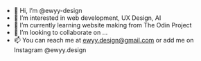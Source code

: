 - 👋 Hi, I’m @ewyy-design
- 👀 I’m interested in web development, UX Design, AI
- 🌱 I’m currently learning website making from The Odin Project
- 💞️ I’m looking to collaborate on ...
- 📫 You can reach me at ewyy.design@gmail.com or add me on Instagram @ewyy.design

<!---
ewyy-design/ewyy-design is a ✨ special ✨ repository because its `README.md` (this file) appears on your GitHub profile.
You can click the Preview link to take a look at your changes.
--->

